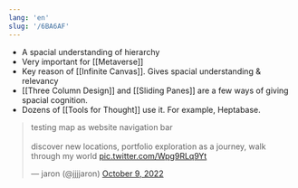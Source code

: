 ```yaml
---
lang: 'en'
slug: '/6BA6AF'
---
```


- A spacial understanding of hierarchy
- Very important for [[Metaverse]]
- Key reason of [[Infinite Canvas]]. Gives spacial understanding & relevancy
- [[Three Column Design]] and [[Sliding Panes]] are a few ways of giving spacial cognition.
- Dozens of [[Tools for Thought]] use it. For example, Heptabase.

<blockquote class="twitter-tweet"><p lang="en" dir="ltr">testing map as website navigation bar <br/><br/>discover new locations, portfolio exploration as a journey, walk through my world <a href="https://t.co/Wpg9RLq9Yt">pic.twitter.com/Wpg9RLq9Yt</a></p>&mdash; jaron (@jjjjaron) <a href="https://twitter.com/jjjjaron/status/1578913897628606464?ref_src=twsrc%5Etfw">October 9, 2022</a></blockquote>
